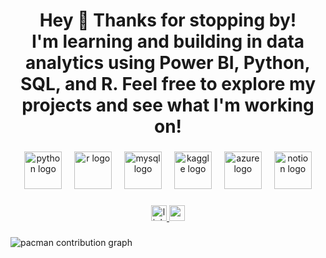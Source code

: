 <h1 align="center">Hey 👋 Thanks for stopping by!<br>I'm learning and building in data analytics using Power BI, Python, SQL, and R. Feel free to explore my projects and see what I'm working on!</h1>

###

<div align="center">
  <img src="https://cdn.jsdelivr.net/gh/devicons/devicon/icons/python/python-original-wordmark.svg" height="60" alt="python logo"  />
  <img width="12" />
  <img src="https://cdn.jsdelivr.net/gh/devicons/devicon/icons/r/r-original.svg" height="60" alt="r logo"  />
  <img width="12" />
  <img src="https://cdn.jsdelivr.net/gh/devicons/devicon/icons/mysql/mysql-original.svg" height="60" alt="mysql logo"  />
  <img width="12" />
  <img src="https://cdn.jsdelivr.net/gh/devicons/devicon/icons/kaggle/kaggle-original.svg" height="60" alt="kaggle logo"  />
  <img width="12" />
  <img src="https://cdn.jsdelivr.net/gh/devicons/devicon/icons/azure/azure-original.svg" height="60" alt="azure logo"  />
  <img width="12" />
  <img src="https://cdn.jsdelivr.net/gh/devicons/devicon/icons/notion/notion-plain.svg" height="60" alt="notion logo"  />
</div>

###

<div align="center">
  <a href="https://www.linkedin.com/in/aboelsaudkhalifa/" target="_blank">
    <img src="https://img.shields.io/static/v1?message=LinkedIn&logo=linkedin&label=&color=0077B5&logoColor=white&labelColor=&style=for-the-badge" height="25" alt="linkedin logo"  />
  </a>
  <a href="https://mail.google.com/mail/?view=cm&fs=1&to=aboelsaud.khalifa@gmail.com" target="_blank">
    <img src="https://img.shields.io/static/v1?message=Gmail&logo=gmail&label=&color=D14836&logoColor=white&labelColor=&style=for-the-badge" height="25" alt="gmail logo"  />
  </a>
</div>

###

<picture>
  <source media="(prefers-color-scheme: dark)" srcset="https://raw.githubusercontent.com/aboelsaud-khalifa/aboelsaud-khalifa/output/pacman-contribution-graph-dark.svg">
  <source media="(prefers-color-scheme: light)" srcset="https://raw.githubusercontent.com/aboelsaud-khalifa/aboelsaud-khalifa/output/pacman-contribution-graph.svg">
  <img alt="pacman contribution graph" src="https://raw.githubusercontent.com/aboelsaud-khalifa/aboelsaud-khalifa/output/pacman-contribution-graph.svg">
</picture>

###
